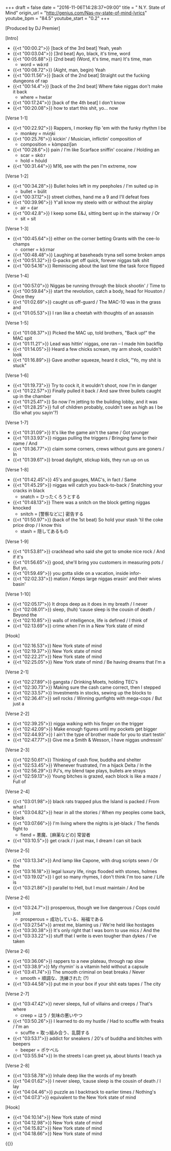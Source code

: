+++
draft = false
date = "2016-11-06T14:28:37+09:00"
title = " N.Y. State of Mind"
origin_url = "http://genius.com/Nas-ny-state-of-mind-lyrics"
youtube_bpm = "84.5"
youtube_start = "0.2"
+++

[Produced by DJ Premier]  
  
[Intro]  

* {{<t "00:00.2">}}  [back of the 3rd beat] Yeah, yeah
* {{<t "00:03.04">}} [3rd beat] Ayo, black, it's time, word  
* {{<t "00:05.88">}} (2nd beat) (Word, it's time, man) It's time, man  
    * word = wə́ːrd
* {{<t "00:08.72">}} (Aight, man, begin) Yeah
* {{<t "00:11.56">}} [back of the 2nd beat] Straight out the fucking dungeons of rap  
* {{<t "00:14.4">}} [back of the 2nd beat] Where fake niggas don't make it back  
    * where = hwέər
* {{<t "00:17.24">}} [back of the 4th beat] I don't know
* {{<t "00:20.08">}} how to start this shit, yo... now
  
[Verse 1-1]  

* {{<t "00:22.92">}} Rappers, I monkey flip 'em with the funky rhythm I be  
    * monkey = mʌ́ŋki
* {{<t "00:25.76">}} kickin' / Musician, inflictin' composition of  
    * composition = kɑ̀mpəzíʃən
* {{<t "00:28.6">}} pain / I'm like Scarface sniffin' cocaine / Holding an
    * scar = skɑ́ːr 
    * hold = hóuld
* {{<t "00:31.44">}} M16, see with the pen I'm extreme, now

[Verse 1-2]  

* {{<t "00:34.28">}} Bullet holes left in my peepholes / I'm suited up in  
    * bullet = búlit 
* {{<t "00:37.12">}} street clothes, hand me a 9 and I'll defeat foes  
* {{<t "00:39.96">}} Y'all know my steelo with or without the airplay  
    * air = έər
* {{<t "00:42.8">}} I keep some E&J, sitting bent up in the stairway / Or
    * sit = sít

[Verse 1-3]  

* {{<t "00:45.64">}} either on the corner betting Grants with the cee-lo champs  
    * corner = kɔ́ːrnər
* {{<t "00:48.48">}} Laughing at baseheads tryna sell some broken amps  
* {{<t "00:51.32">}} G-packs get off quick, forever niggas talk shit  
* {{<t "00:54.16">}} Reminiscing about the last time the task force flipped  

[Verse 1-4]  

* {{<t "00:57.0">}} Niggas be running through the block shootin' / Time to 
* {{<t "00:59.84">}} start the revolution, catch a body, head for Houston / Once they
* {{<t "01:02.69">}} caught us off-guard / The MAC-10 was in the grass and  
* {{<t "01:05.53">}} I ran like a cheetah with thoughts of an assassin  

[Verse 1-5]  

* {{<t "01:08.37">}} Picked the MAC up, told brothers, "Back up!" the MAC spit  
* {{<t "01:11.21">}} Lead was hittin' niggas, one ran – I made him backflip  
* {{<t "01:14.05">}} Heard a few chicks scream, my arm shook, couldn't look  
* {{<t "01:16.89">}} Gave another squeeze, heard it click, "Yo, my shit is stuck"  

[Verse 1-6]  

* {{<t "01:19.73">}} Try to cock it, it wouldn't shoot, now I'm in danger  
* {{<t "01:22.57">}} Finally pulled it back / And saw three bullets caught up in the chamber 
* {{<t "01:25.41">}} So now I'm jetting to the building lobby, and it was
* {{<t "01:28.25">}} full of children probably, couldn't see as high as I be  (So what you sayin'?)

[Verse 1-7]  

* {{<t "01:31.09">}} It's like the game ain't the same / Got younger
* {{<t "01:33.93">}} niggas pulling the triggers / Bringing fame to their name / And
* {{<t "01:36.77">}} claim some corners, crews without guns are goners / In 
* {{<t "01:39.61">}} broad daylight, stickup kids, they run up on us  

[Verse 1-8]  

* {{<t "01:42.45">}} 45's and gauges, MAC's, in fact / Same
* {{<t "01:45.29">}} niggas will catch you back-to-back / Snatching your cracks in black  
    * snatch = ひったくろうとする
* {{<t "01:48.13">}} There was a snitch on the block getting niggas knocked  
    * snitch = [警察などに] 密告する
* {{<t "01:50.97">}} (back of the 1st beat) So hold your stash 'til the coke price drop / I know this 
    * stash = 隠してあるもの

[Verse 1-9]  

* {{<t "01:53.81">}} crackhead who said she got to smoke nice rock / And if it's
* {{<t "01:56.65">}} good, she'll bring you customers in measuring pots / But yo, 
* {{<t "01:59.49">}} you gotta slide on a vacation, inside infor-
* {{<t "02:02.33">}} mation / Keeps large niggas erasin' and their wives basin'  

[Verse 1-10]  

* {{<t "02:05.17">}} It drops deep as it does in my breath / I never
* {{<t "02:08.01">}} sleep, (huh) ‘cause sleep is the cousin of death / Beyond the 
* {{<t "02:10.85">}} walls of intelligence, life is defined / I think of
* {{<t "02:13.69">}} crime when I'm in a New York state of mind  
  
[Hook]  

* {{<t "02:16.53">}} New York state of mind  
* {{<t "02:19.37">}} New York state of mind
* {{<t "02:22.21">}} New York state of mind  
* {{<t "02:25.05">}} New York state of mind / Be having dreams that I'm a 

[Verse 2-1]  

* {{<t "02:27.89">}} gangsta / Drinking Moets, holding TEC's  
* {{<t "02:30.73">}} Making sure the cash came correct, then I stepped  
* {{<t "02:33.57">}} Investments in stocks, sewing up the blocks to  
* {{<t "02:36.41">}} sell rocks / Winning gunfights with mega-cops / But just a

[Verse 2-2]  

* {{<t "02:39.25">}} nigga walking with his finger on the trigger  
* {{<t "02:42.09">}} Make enough figures until my pockets get bigger   
* {{<t "02:44.93">}} I ain't the type of brother made for you to start testin'  
* {{<t "02:47.77">}} Give me a Smith & Wesson, I have niggas undressin'  

[Verse 2-3]  

* {{<t "02:50.61">}} Thinking of cash flow, buddha and shelter  
* {{<t "02:53.45">}} Whenever frustrated, I'm a hijack Delta / In the  
* {{<t "02:56.29">}} PJ's, my blend tape plays, bullets are strays  
* {{<t "02:59.13">}} Young bitches is grazed, each block is like a maze / Full of  

[Verse 2-4]  

* {{<t "03:01.98">}} black rats trapped plus the Island is packed / From what I  
* {{<t "03:04.82">}} hear in all the stories / When my peoples come back, black  
* {{<t "03:07.66">}} I'm living where the nights is jet-black / The fiends fight to  
    * fiend = 悪魔、[麻薬などの] 常習者
* {{<t "03:10.5">}} get crack / I just max, I dream I can sit back  

[Verse 2-5]  

* {{<t "03:13.34">}} And lamp like Capone, with drug scripts sewn / Or the  
* {{<t "03:16.18">}} legal luxury life, rings flooded with stones, holmes  
* {{<t "03:19.02">}} I got so many rhymes, I don't think I'm too sane / Life is
* {{<t "03:21.86">}} parallel to Hell, but I must maintain / And be

[Verse 2-6]  

* {{<t "03:24.7">}} prosperous, though we live dangerous / Cops could just  
    * prosperous = 成功している、裕福である
* {{<t "03:27.54">}} arrest me, blaming us / We're held like hostages  
* {{<t "03:30.38">}} It's only right that I was born to use mics / And the  
* {{<t "03:33.22">}} stuff that I write is even tougher than dykes / I've taken

[Verse 2-6]  

* {{<t "03:36.06">}} rappers to a new plateau, through rap slow  
* {{<t "03:38.9">}} My rhymin' is a vitamin held without a capsule  
* {{<t "03:41.74">}} The smooth criminal on beat breaks / Never  
    * smooth = 順調な、洗練された (?)
* {{<t "03:44.58">}} put me in your box if your shit eats tapes / The city

[Verse 2-7]  

* {{<t "03:47.42">}} never sleeps, full of villains and creeps / That's where 
   * creep = はう / 気味の悪いやつ
* {{<t "03:50.26">}} I learned to do my hustle / Had to scuffle with freaks / I'm an 
   * scuffle = 取っ組み合う、乱闘する
* {{<t "03:53.1">}} addict for sneakers  / 20's of buddha and bitches with beepers  
   * beeper = ポケベル
* {{<t "03:55.94">}} In the streets I can greet ya, about blunts I teach ya  

[Verse 2-8]  

* {{<t "03:58.78">}} Inhale deep like the words of my breath  
* {{<t "04:01.62">}} I never sleep, ‘cause sleep is the cousin of death / I lay  
* {{<t "04:04.46">}} puzzle as I backtrack to earlier times / Nothing's  
* {{<t "04:07.3">}} equivalent to the New York state of mind  
  
[Hook]  

* {{<t "04:10.14">}} New York state of mind  
* {{<t "04:12.98">}} New York state of mind
* {{<t "04:15.82">}} New York state of mind  
* {{<t "04:18.66">}} New York state of mind

{{<y UKjj4hk0pV4>}}
